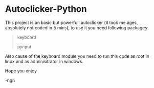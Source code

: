 # Autoclicker-Python
This project is an basic but powerfull autoclicker (it took me ages, absolutely not coded in 5 mins), to use it you need following packages:
>keyboard
>
>pynput

Also cause of the keyboard module you need to run this code as root in linux and as adminisitrator in windows.

Hope you enjoy

-ngn

